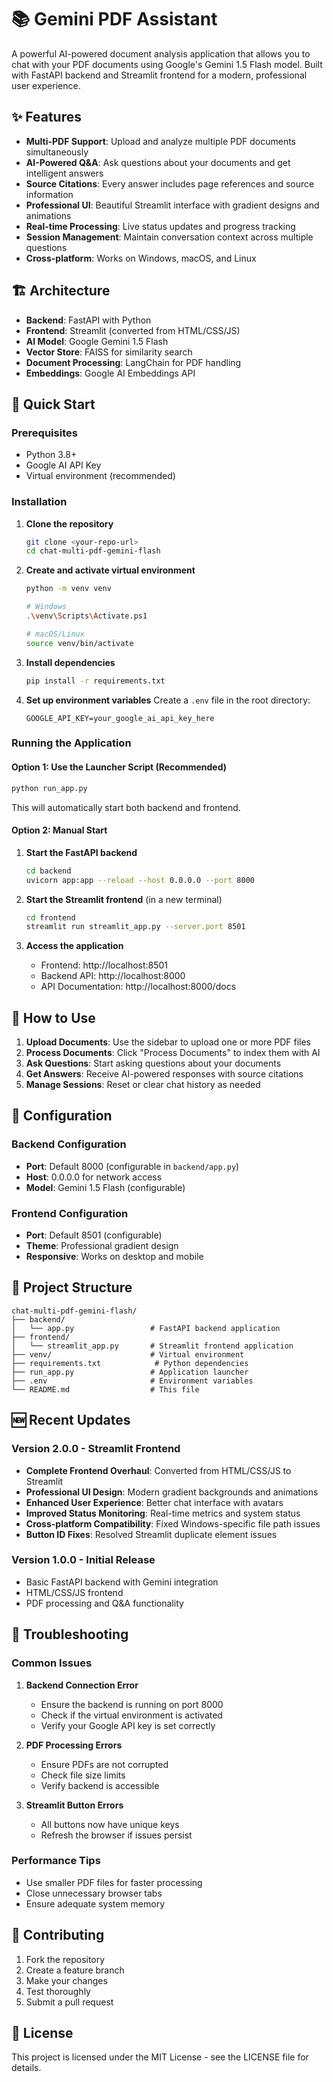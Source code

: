 # 📚 Gemini PDF Assistant

A powerful AI-powered document analysis application that allows you to chat with your PDF documents using Google's Gemini 1.5 Flash model. Built with FastAPI backend and Streamlit frontend for a modern, professional user experience.

## ✨ Features

- **Multi-PDF Support**: Upload and analyze multiple PDF documents simultaneously
- **AI-Powered Q&A**: Ask questions about your documents and get intelligent answers
- **Source Citations**: Every answer includes page references and source information
- **Professional UI**: Beautiful Streamlit interface with gradient designs and animations
- **Real-time Processing**: Live status updates and progress tracking
- **Session Management**: Maintain conversation context across multiple questions
- **Cross-platform**: Works on Windows, macOS, and Linux

## 🏗️ Architecture

- **Backend**: FastAPI with Python
- **Frontend**: Streamlit (converted from HTML/CSS/JS)
- **AI Model**: Google Gemini 1.5 Flash
- **Vector Store**: FAISS for similarity search
- **Document Processing**: LangChain for PDF handling
- **Embeddings**: Google AI Embeddings API

## 🚀 Quick Start

### Prerequisites

- Python 3.8+
- Google AI API Key
- Virtual environment (recommended)

### Installation

1. **Clone the repository**
   ```bash
   git clone <your-repo-url>
   cd chat-multi-pdf-gemini-flash
   ```

2. **Create and activate virtual environment**
   ```bash
   python -m venv venv
   
   # Windows
   .\venv\Scripts\Activate.ps1
   
   # macOS/Linux
   source venv/bin/activate
   ```

3. **Install dependencies**
   ```bash
   pip install -r requirements.txt
   ```

4. **Set up environment variables**
   Create a `.env` file in the root directory:
   ```env
   GOOGLE_API_KEY=your_google_ai_api_key_here
   ```

### Running the Application

#### Option 1: Use the Launcher Script (Recommended)
```bash
python run_app.py
```
This will automatically start both backend and frontend.

#### Option 2: Manual Start

1. **Start the FastAPI backend**
   ```bash
   cd backend
   uvicorn app:app --reload --host 0.0.0.0 --port 8000
   ```

2. **Start the Streamlit frontend** (in a new terminal)
   ```bash
   cd frontend
   streamlit run streamlit_app.py --server.port 8501
   ```

3. **Access the application**
   - Frontend: http://localhost:8501
   - Backend API: http://localhost:8000
   - API Documentation: http://localhost:8000/docs

## 📖 How to Use

1. **Upload Documents**: Use the sidebar to upload one or more PDF files
2. **Process Documents**: Click "Process Documents" to index them with AI
3. **Ask Questions**: Start asking questions about your documents
4. **Get Answers**: Receive AI-powered responses with source citations
5. **Manage Sessions**: Reset or clear chat history as needed

## 🔧 Configuration

### Backend Configuration
- **Port**: Default 8000 (configurable in `backend/app.py`)
- **Host**: 0.0.0.0 for network access
- **Model**: Gemini 1.5 Flash (configurable)

### Frontend Configuration
- **Port**: Default 8501 (configurable)
- **Theme**: Professional gradient design
- **Responsive**: Works on desktop and mobile

## 📁 Project Structure

```
chat-multi-pdf-gemini-flash/
├── backend/
│   └── app.py                 # FastAPI backend application
├── frontend/
│   └── streamlit_app.py       # Streamlit frontend application
├── venv/                      # Virtual environment
├── requirements.txt            # Python dependencies
├── run_app.py                 # Application launcher
├── .env                       # Environment variables
└── README.md                  # This file
```

## 🆕 Recent Updates

### Version 2.0.0 - Streamlit Frontend
- **Complete Frontend Overhaul**: Converted from HTML/CSS/JS to Streamlit
- **Professional UI Design**: Modern gradient backgrounds and animations
- **Enhanced User Experience**: Better chat interface with avatars
- **Improved Status Monitoring**: Real-time metrics and system status
- **Cross-platform Compatibility**: Fixed Windows-specific file path issues
- **Button ID Fixes**: Resolved Streamlit duplicate element issues

### Version 1.0.0 - Initial Release
- Basic FastAPI backend with Gemini integration
- HTML/CSS/JS frontend
- PDF processing and Q&A functionality

## 🐛 Troubleshooting

### Common Issues

1. **Backend Connection Error**
   - Ensure the backend is running on port 8000
   - Check if the virtual environment is activated
   - Verify your Google API key is set correctly

2. **PDF Processing Errors**
   - Ensure PDFs are not corrupted
   - Check file size limits
   - Verify backend is accessible

3. **Streamlit Button Errors**
   - All buttons now have unique keys
   - Refresh the browser if issues persist

### Performance Tips

- Use smaller PDF files for faster processing
- Close unnecessary browser tabs
- Ensure adequate system memory

## 🤝 Contributing

1. Fork the repository
2. Create a feature branch
3. Make your changes
4. Test thoroughly
5. Submit a pull request

## 📄 License

This project is licensed under the MIT License - see the LICENSE file for details.




